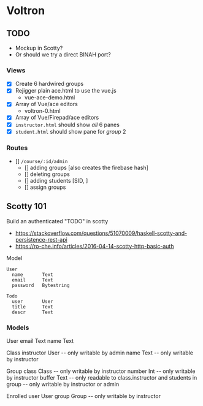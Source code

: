 # Voltron

## TODO

- Mockup in Scotty?
- Or should we try a direct BINAH port?

### Views

- [x] Create 6 hardwired groups
- [x] Rejigger plain ace.html to use the vue.js
  - vue-ace-demo.html
- [x] Array of Vue/ace editors
  - voltron-0.html
- [x] Array of Vue/Firepad/ace editors
- [x] `instructor.html` should show *all* 6 panes
- [x] `student.html` should show pane for *group* 2 

### Routes

- [] `/course/:id/admin`
    - [] adding   groups    [also creates the firebase hash]
    - [] deleting groups    
    - [] adding   students  [SID, ] 
    - [] assign   groups

## Scotty 101

Build an authenticated "TODO" in scotty

- https://stackoverflow.com/questions/51070009/haskell-scotty-and-persistence-rest-api
- https://ro-che.info/articles/2016-04-14-scotty-http-basic-auth

Model 

```
User
  name       Text 
  email      Text 
  password   Bytestring

Todo
  user       User
  title      Text
  descr      Text
```



### Models

User
  email      Text 
  name       Text 

Class
  instructor User   -- only writable by admin
  name       Text   -- only writable by instructor

Group
  class      Class  -- only writable by instructor
  number     Int    -- only writable by instructor
  buffer     Text   -- only readable to class.instructor and students in group
                    -- only writable by instructor or admin

Enrolled
  user       User
  group      Group  -- only writable by instructor
